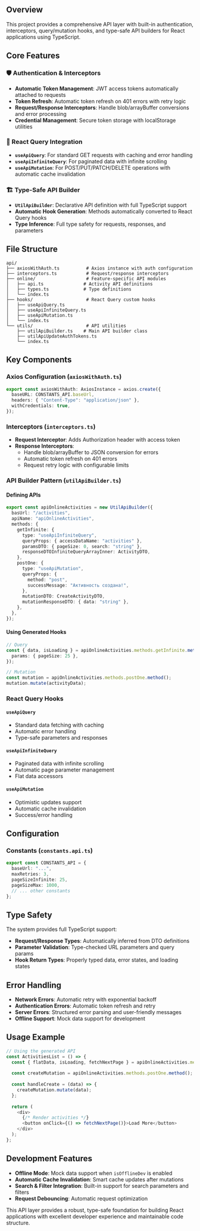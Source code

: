 ## Overview

This project provides a comprehensive API layer with built-in authentication, interceptors, query/mutation hooks, and type-safe API builders for React applications using TypeScript.

## Core Features

### 🛡️ Authentication & Interceptors
- **Automatic Token Management**: JWT access tokens automatically attached to requests
- **Token Refresh**: Automatic token refresh on 401 errors with retry logic
- **Request/Response Interceptors**: Handle blob/arrayBuffer conversions and error processing
- **Credential Management**: Secure token storage with localStorage utilities

### 🔄 React Query Integration
- **`useApiQuery`**: For standard GET requests with caching and error handling
- **`useApiInfiniteQuery`**: For paginated data with infinite scrolling
- **`useApiMutation`**: For POST/PUT/PATCH/DELETE operations with automatic cache invalidation

### 🏗️ Type-Safe API Builder
- **`UtilApiBuilder`**: Declarative API definition with full TypeScript support
- **Automatic Hook Generation**: Methods automatically converted to React Query hooks
- **Type Inference**: Full type safety for requests, responses, and parameters

## File Structure

```
api/
├── axiosWithAuth.ts          # Axios instance with auth configuration
├── interceptors.ts           # Request/response interceptors
├── online/                   # Feature-specific API modules
│   ├── api.ts               # Activity API definitions
│   ├── types.ts             # Type definitions
│   └── index.ts
├── hooks/                    # React Query custom hooks
│   ├── useApiQuery.ts
│   ├── useApiInfiniteQuery.ts
│   ├── useApiMutation.ts
│   └── index.ts
└── utils/                    # API utilities
    ├── utilApiBuilder.ts    # Main API builder class
    ├── utilApiUpdateAuthTokens.ts
    └── index.ts
```

## Key Components

### Axios Configuration (`axiosWithAuth.ts`)
```typescript
export const axiosWithAuth: AxiosInstance = axios.create({
  baseURL: CONSTANTS_API.baseUrl,
  headers: { "Content-Type": "application/json" },
  withCredentials: true,
});
```

### Interceptors (`interceptors.ts`)
- **Request Interceptor**: Adds Authorization header with access token
- **Response Interceptors**: 
  - Handle blob/arrayBuffer to JSON conversion for errors
  - Automatic token refresh on 401 errors
  - Request retry logic with configurable limits

### API Builder Pattern (`utilApiBuilder.ts`)

#### Defining APIs
```typescript
export const apiOnlineActivities = new UtilApiBuilder({
  basUrl: "/activities",
  apiName: "apiOnlineActivities",
  methods: {
    getInfinite: {
      type: "useApiInfiniteQuery",
      queryProps: { accessDataName: "activities" },
      paramsDTO: { pageSize: 0, search: "string" },
      responseDTOInfiniteQueryArrayInner: ActivityDTO,
    },
    postOne: {
      type: "useApiMutation",
      queryProps: {
        method: "post",
        successMessage: "Активность создана!",
      },
      mutationDTO: CreateActivityDTO,
      mutationResponseDTO: { data: "string" },
    },
  },
});
```

#### Using Generated Hooks
```typescript
// Query
const { data, isLoading } = apiOnlineActivities.methods.getInfinite.method({
  params: { pageSize: 25 },
});

// Mutation
const mutation = apiOnlineActivities.methods.postOne.method();
mutation.mutate(activityData);
```

### React Query Hooks

#### `useApiQuery`
- Standard data fetching with caching
- Automatic error handling
- Type-safe parameters and responses

#### `useApiInfiniteQuery` 
- Paginated data with infinite scrolling
- Automatic page parameter management
- Flat data accessors

#### `useApiMutation`
- Optimistic updates support
- Automatic cache invalidation
- Success/error handling

## Configuration

### Constants (`constants.api.ts`)
```typescript
export const CONSTANTS_API = {
  baseUrl: "...",
  maxRetries: 3,
  pageSizeInfinite: 25,
  pageSizeMax: 1000,
  // ... other constants
};
```

## Type Safety

The system provides full TypeScript support:

- **Request/Response Types**: Automatically inferred from DTO definitions
- **Parameter Validation**: Type-checked URL parameters and query params
- **Hook Return Types**: Properly typed data, error states, and loading states

## Error Handling

- **Network Errors**: Automatic retry with exponential backoff
- **Authentication Errors**: Automatic token refresh and retry
- **Server Errors**: Structured error parsing and user-friendly messages
- **Offline Support**: Mock data support for development

## Usage Example

```typescript
// Using the generated API
const ActivitiesList = () => {
  const { flatData, isLoading, fetchNextPage } = apiOnlineActivities.methods.getInfinite.method();
  
  const createMutation = apiOnlineActivities.methods.postOne.method();
  
  const handleCreate = (data) => {
    createMutation.mutate(data);
  };
  
  return (
    <div>
      {/* Render activities */}
      <button onClick={() => fetchNextPage()}>Load More</button>
    </div>
  );
};
```

## Development Features

- **Offline Mode**: Mock data support when `isOfflineDev` is enabled
- **Automatic Cache Invalidation**: Smart cache updates after mutations
- **Search & Filter Integration**: Built-in support for search parameters and filters
- **Request Debouncing**: Automatic request optimization

This API layer provides a robust, type-safe foundation for building React applications with excellent developer experience and maintainable code structure.
